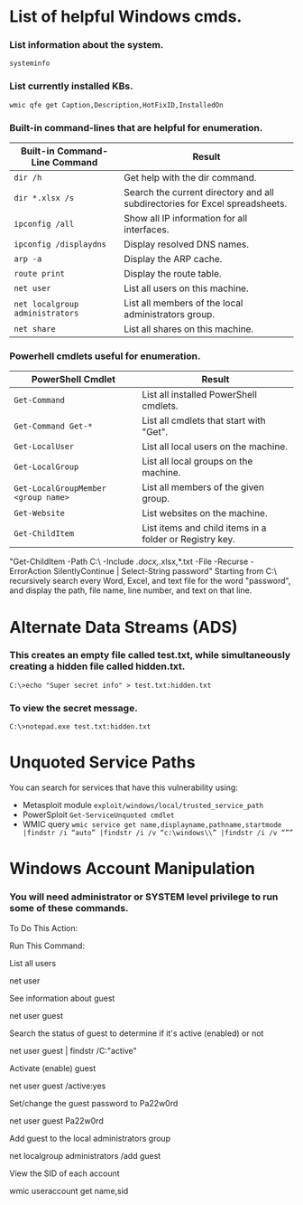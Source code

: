 # List of helpful Windows cmds.

### List information about the system.
```
systeminfo
```

### List currently installed KBs.
```
wmic qfe get Caption,Description,HotFixID,InstalledOn
```

### Built-in command-lines that are helpful for enumeration.
| Built-in Command-Line Command | Result |
|-------------------------------|--------|
| ```dir /h``` | Get help with the dir command. |
| ```dir *.xlsx /s``` | Search the current directory and all subdirectories for Excel spreadsheets. |
| ```ipconfig /all``` | Show all IP information for all interfaces. |
| ```ipconfig /displaydns``` | Display resolved DNS names. |
| ```arp -a``` | Display the ARP cache. |
| ```route print``` | Display the route table. |
| ```net user``` | List all users on this machine. |
| ```net localgroup administrators``` | List all members of the local administrators group. |
| ```net share``` | List all shares on this machine. |

### Powerhell cmdlets useful for enumeration.
| PowerShell Cmdlet | Result |
|-------------------|--------|
| ```Get-Command``` | List all installed PowerShell cmdlets. |
| ```Get-Command Get-*``` | List all cmdlets that start with "Get". |
| ```Get-LocalUser``` | List all local users on the machine. |
| ```Get-LocalGroup``` | List all local groups on the machine. |
| ```Get-LocalGroupMember <group name>``` | List all members of the given group. |
| ```Get-Website``` | List websites on the machine. |
| ```Get-ChildItem``` | List items and child items in a folder or Registry key. |

"Get-ChildItem -Path C:\ -Include *.docx,*.xlsx,*.txt -File -Recurse -ErrorAction SilentlyContinue | Select-String password" Starting from C:\ recursively search every Word, Excel, and text file for the word "password", and display the path, file name, line number, and text on that line.

# Alternate Data Streams (ADS)

### This creates an empty file called test.txt, while simultaneously creating a hidden file called hidden.txt. 
```C:\>echo "Super secret info" > test.txt:hidden.txt```

### To view the secret message.
```C:\>notepad.exe test.txt:hidden.txt```

# Unquoted Service Paths

You can search for services that have this vulnerability using:

* Metasploit module ```exploit/windows/local/trusted_service_path```
* PowerSploit ```Get-ServiceUnquoted cmdlet```
* WMIC query ```wmic service get name,displayname,pathname,startmode |findstr /i “auto” |findstr /i /v “c:\windows\\” |findstr /i /v “””```

# Windows Account Manipulation
### You will need administrator or SYSTEM level privilege to run some of these commands.

To Do This Action:
	

Run This Command:

List all users
	

net user

See information about guest
	

net user guest

Search the status of guest to determine if it's active (enabled) or not
	

net user guest | findstr /C:"active"

Activate (enable) guest
	

net user guest /active:yes

Set/change the guest password to Pa22w0rd
	

net user guest Pa22w0rd

Add guest to the local administrators group
	

net localgroup administrators /add guest

View the SID of each account
	

wmic useraccount get name,sid
